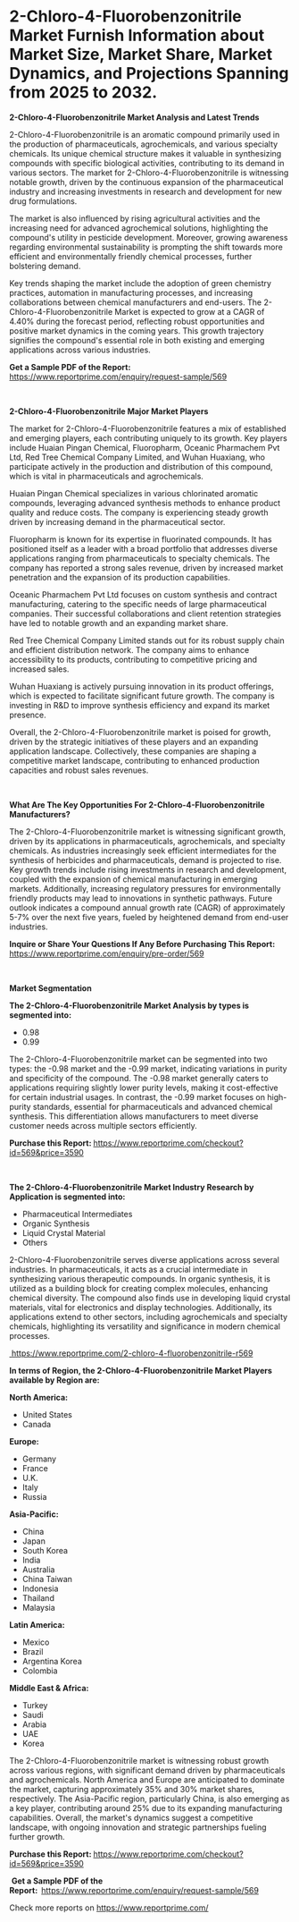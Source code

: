 <p><h1>2-Chloro-4-Fluorobenzonitrile Market Furnish Information about Market Size, Market Share, Market Dynamics, and Projections Spanning from 2025 to 2032.</h1></p><p><strong>2-Chloro-4-Fluorobenzonitrile Market Analysis and Latest Trends</strong></p>
<p><p>2-Chloro-4-Fluorobenzonitrile is an aromatic compound primarily used in the production of pharmaceuticals, agrochemicals, and various specialty chemicals. Its unique chemical structure makes it valuable in synthesizing compounds with specific biological activities, contributing to its demand in various sectors. The market for 2-Chloro-4-Fluorobenzonitrile is witnessing notable growth, driven by the continuous expansion of the pharmaceutical industry and increasing investments in research and development for new drug formulations.</p><p>The market is also influenced by rising agricultural activities and the increasing need for advanced agrochemical solutions, highlighting the compound's utility in pesticide development. Moreover, growing awareness regarding environmental sustainability is prompting the shift towards more efficient and environmentally friendly chemical processes, further bolstering demand.</p><p>Key trends shaping the market include the adoption of green chemistry practices, automation in manufacturing processes, and increasing collaborations between chemical manufacturers and end-users. The 2-Chloro-4-Fluorobenzonitrile Market is expected to grow at a CAGR of 4.40% during the forecast period, reflecting robust opportunities and positive market dynamics in the coming years. This growth trajectory signifies the compound's essential role in both existing and emerging applications across various industries.</p></p>
<p><strong>Get a Sample PDF of the Report:&nbsp;</strong> <a href="https://www.reportprime.com/enquiry/request-sample/569?utm_campaign=3019&utm_medium=2&utm_source=Github&utm_content=ia&utm_term=18032025&utm_id=2-chloro-4-fluorobenzonitrile">https://www.reportprime.com/enquiry/request-sample/569</a></p>
<p>&nbsp;</p>
<p><strong>2-Chloro-4-Fluorobenzonitrile Major Market Players</strong></p>
<p><p>The market for 2-Chloro-4-Fluorobenzonitrile features a mix of established and emerging players, each contributing uniquely to its growth. Key players include Huaian Pingan Chemical, Fluoropharm, Oceanic Pharmachem Pvt Ltd, Red Tree Chemical Company Limited, and Wuhan Huaxiang, who participate actively in the production and distribution of this compound, which is vital in pharmaceuticals and agrochemicals.</p><p>Huaian Pingan Chemical specializes in various chlorinated aromatic compounds, leveraging advanced synthesis methods to enhance product quality and reduce costs. The company is experiencing steady growth driven by increasing demand in the pharmaceutical sector.</p><p>Fluoropharm is known for its expertise in fluorinated compounds. It has positioned itself as a leader with a broad portfolio that addresses diverse applications ranging from pharmaceuticals to specialty chemicals. The company has reported a strong sales revenue, driven by increased market penetration and the expansion of its production capabilities.</p><p>Oceanic Pharmachem Pvt Ltd focuses on custom synthesis and contract manufacturing, catering to the specific needs of large pharmaceutical companies. Their successful collaborations and client retention strategies have led to notable growth and an expanding market share.</p><p>Red Tree Chemical Company Limited stands out for its robust supply chain and efficient distribution network. The company aims to enhance accessibility to its products, contributing to competitive pricing and increased sales.</p><p>Wuhan Huaxiang is actively pursuing innovation in its product offerings, which is expected to facilitate significant future growth. The company is investing in R&D to improve synthesis efficiency and expand its market presence.</p><p>Overall, the 2-Chloro-4-Fluorobenzonitrile market is poised for growth, driven by the strategic initiatives of these players and an expanding application landscape. Collectively, these companies are shaping a competitive market landscape, contributing to enhanced production capacities and robust sales revenues.</p></p>
<p>&nbsp;</p>
<p><strong>What Are The Key Opportunities For 2-Chloro-4-Fluorobenzonitrile Manufacturers?</strong></p>
<p><p>The 2-Chloro-4-Fluorobenzonitrile market is witnessing significant growth, driven by its applications in pharmaceuticals, agrochemicals, and specialty chemicals. As industries increasingly seek efficient intermediates for the synthesis of herbicides and pharmaceuticals, demand is projected to rise. Key growth trends include rising investments in research and development, coupled with the expansion of chemical manufacturing in emerging markets. Additionally, increasing regulatory pressures for environmentally friendly products may lead to innovations in synthetic pathways. Future outlook indicates a compound annual growth rate (CAGR) of approximately 5-7% over the next five years, fueled by heightened demand from end-user industries.</p></p>
<p><strong>Inquire or Share Your Questions If Any Before Purchasing This Report:</strong> <a href="https://www.reportprime.com/enquiry/pre-order/569?utm_campaign=3019&utm_medium=2&utm_source=Github&utm_content=ia&utm_term=18032025&utm_id=2-chloro-4-fluorobenzonitrile">https://www.reportprime.com/enquiry/pre-order/569</a></p>
<p>&nbsp;</p>
<p><strong>Market Segmentation</strong></p>
<p><strong>The 2-Chloro-4-Fluorobenzonitrile Market Analysis by types is segmented into:</strong></p>
<p><ul><li>0.98</li><li>0.99</li></ul></p>
<p><p>The 2-Chloro-4-Fluorobenzonitrile market can be segmented into two types: the -0.98 market and the -0.99 market, indicating variations in purity and specificity of the compound. The -0.98 market generally caters to applications requiring slightly lower purity levels, making it cost-effective for certain industrial usages. In contrast, the -0.99 market focuses on high-purity standards, essential for pharmaceuticals and advanced chemical synthesis. This differentiation allows manufacturers to meet diverse customer needs across multiple sectors efficiently.</p></p>
<p><strong>Purchase this Report:&nbsp;</strong><a href="https://www.reportprime.com/checkout?id=569&price=3590&utm_campaign=3019&utm_medium=2&utm_source=Github&utm_content=ia&utm_term=18032025&utm_id=2-chloro-4-fluorobenzonitrile">https://www.reportprime.com/checkout?id=569&price=3590</a></p>
<p>&nbsp;</p>
<p><strong>The 2-Chloro-4-Fluorobenzonitrile Market Industry Research by Application is segmented into:</strong></p>
<p><ul><li>Pharmaceutical Intermediates</li><li>Organic Synthesis</li><li>Liquid Crystal Material</li><li>Others</li></ul></p>
<p><p>2-Chloro-4-Fluorobenzonitrile serves diverse applications across several industries. In pharmaceuticals, it acts as a crucial intermediate in synthesizing various therapeutic compounds. In organic synthesis, it is utilized as a building block for creating complex molecules, enhancing chemical diversity. The compound also finds use in developing liquid crystal materials, vital for electronics and display technologies. Additionally, its applications extend to other sectors, including agrochemicals and specialty chemicals, highlighting its versatility and significance in modern chemical processes.</p></p>
<p><a href="https://www.reportprime.com/2-chloro-4-fluorobenzonitrile-r569?utm_campaign=3019&utm_medium=2&utm_source=Github&utm_content=ia&utm_term=18032025&utm_id=2-chloro-4-fluorobenzonitrile">&nbsp;https://www.reportprime.com/2-chloro-4-fluorobenzonitrile-r569</a></p>
<p><strong>In terms of Region, the 2-Chloro-4-Fluorobenzonitrile Market Players available by Region are:</strong></p>
<p>
    <p> <strong> North America: </strong>
        <ul>
            <li>United States</li>
            <li>Canada</li>
        </ul>
        </p> 
    <p> <strong> Europe: </strong>
        <ul>
            <li>Germany</li>
            <li>France</li>
            <li>U.K.</li>
            <li>Italy</li>
            <li>Russia</li>
        </ul>
        </p> 
    <p> <strong> Asia-Pacific: </strong>
        <ul>
            <li>China</li>
            <li>Japan</li>
            <li>South Korea</li>
            <li>India</li>
            <li>Australia</li>
            <li>China Taiwan</li>
            <li>Indonesia</li>
            <li>Thailand</li>
            <li>Malaysia</li>
        </ul>
        </p> 
    <p> <strong> Latin America: </strong>
        <ul>
            <li>Mexico</li>
            <li>Brazil</li>
            <li>Argentina Korea</li>
            <li>Colombia</li>
        </ul>
        </p> 
    <p> <strong> Middle East & Africa: </strong>
        <ul>
            <li>Turkey</li>
            <li>Saudi</li>
            <li>Arabia</li>
            <li>UAE</li>
            <li>Korea</li>
        </ul>
    </p>
    </p>
<p><p>The 2-Chloro-4-Fluorobenzonitrile market is witnessing robust growth across various regions, with significant demand driven by pharmaceuticals and agrochemicals. North America and Europe are anticipated to dominate the market, capturing approximately 35% and 30% market shares, respectively. The Asia-Pacific region, particularly China, is also emerging as a key player, contributing around 25% due to its expanding manufacturing capabilities. Overall, the market's dynamics suggest a competitive landscape, with ongoing innovation and strategic partnerships fueling further growth.</p></p>
<p><strong>Purchase this Report: </strong><a href="https://www.reportprime.com/checkout?id=569&price=3590&utm_campaign=3019&utm_medium=2&utm_source=Github&utm_content=ia&utm_term=18032025&utm_id=2-chloro-4-fluorobenzonitrile">https://www.reportprime.com/checkout?id=569&price=3590</a></p>
<p>&nbsp;<strong>Get a Sample PDF of the Report:&nbsp;&nbsp;</strong><a href="https://www.reportprime.com/enquiry/request-sample/569?utm_campaign=3019&utm_medium=2&utm_source=Github&utm_content=ia&utm_term=18032025&utm_id=2-chloro-4-fluorobenzonitrile">https://www.reportprime.com/enquiry/request-sample/569</a></p>
<p><strong></strong></p>
<p>Check more reports on <a href="https://www.reportprime.com/?utm_campaign=3019&utm_medium=2&utm_source=Github&utm_content=ia&utm_term=18032025&utm_id=2-chloro-4-fluorobenzonitrile">https://www.reportprime.com/</a></p>